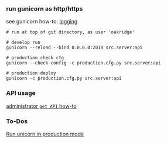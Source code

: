 ### run gunicorn as http/https
see gunicorn how-to: [logging](http://docs.gunicorn.org/en/latest/settings.html#logging)
```shell
# run at top of git directory, as user 'oakridge'

# develop run 
gunicorn --reload --bind 0.0.0.0:2018 src.server:api

# production check cfg
gunicorn --check-config -c production.cfg.py src.server:api

# production deploy
gunicorn -c production.cfg.py src.server:api
```

### API usage
[administrator `get API` how-to](doc/api-howto.md)

### To-Dos
[Run unicorn in production mode](http://docs.gunicorn.org/en/stable/deploy.html)
